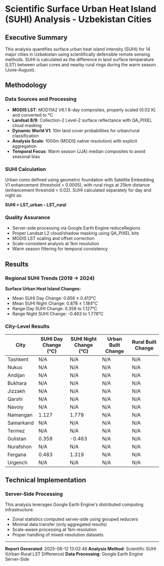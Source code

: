 
# Scientific Surface Urban Heat Island (SUHI) Analysis - Uzbekistan Cities

## Executive Summary

This analysis quantifies surface urban heat island intensity (SUHI) for 14 major cities in Uzbekistan using scientifically defensible remote sensing methods. SUHI is calculated as the difference in land surface temperature (LST) between urban cores and nearby rural rings during the warm season (June-August).

## Methodology

### Data Sources and Processing
- **MODIS LST**: MOD11A2 V6.1 8-day composites, properly scaled (0.02 K) and converted to °C
- **Landsat 8/9**: Collection-2 Level-2 surface reflectance with QA_PIXEL cloud masking
- **Dynamic World V1**: 10m land cover probabilities for urban/rural classification
- **Analysis Scale**: 1000m (MODIS native resolution) with explicit aggregation
- **Temporal Focus**: Warm season (JJA) median composites to avoid seasonal bias

### SUHI Calculation
Urban cores defined using geometric foundation with Satellite Embedding V1 enhancement (threshold > 0.0005), with rural rings at 25km distance (enhancement threshold < 0.02). SUHI calculated separately for day and night as:

**SUHI = LST_urban - LST_rural**

### Quality Assurance
- Server-side processing via Google Earth Engine reduceRegions
- Proper Landsat L2 cloud/shadow masking using QA_PIXEL bits
- MODIS LST scaling and offset correction
- Scale-consistent analysis at 1km resolution
- Warm season filtering for temporal consistency

## Results

### Regional SUHI Trends (2019 → 2024)

**Surface Urban Heat Island Changes:**
- Mean SUHI Day Change: 0.656 ± 0.413°C
- Mean SUHI Night Change: 0.878 ± 1.184°C
- Range Day SUHI Change: 0.358 to 1.127°C
- Range Night SUHI Change: -0.463 to 1.778°C

### City-Level Results

| City | SUHI Day Change (°C) | SUHI Night Change (°C) | Urban Built Change | Rural Built Change |
|------|---------------------|----------------------|------------------|------------------|
| Tashkent | N/A | N/A | N/A | N/A |
| Nukus | N/A | N/A | N/A | N/A |
| Andijan | N/A | N/A | N/A | N/A |
| Bukhara | N/A | N/A | N/A | N/A |
| Jizzakh | N/A | N/A | N/A | N/A |
| Qarshi | N/A | N/A | N/A | N/A |
| Navoiy | N/A | N/A | N/A | N/A |
| Namangan | 1.127 | 1.778 | N/A | N/A |
| Samarkand | N/A | N/A | N/A | N/A |
| Termez | N/A | N/A | N/A | N/A |
| Gulistan | 0.358 | -0.463 | N/A | N/A |
| Nurafshon | N/A | N/A | N/A | N/A |
| Fergana | 0.483 | 1.319 | N/A | N/A |
| Urgench | N/A | N/A | N/A | N/A |


## Technical Implementation

### Server-Side Processing
This analysis leverages Google Earth Engine's distributed computing infrastructure:
- Zonal statistics computed server-side using grouped reducers
- Minimal data transfer (only aggregated results)
- Scale-aware processing at 1km resolution
- Proper handling of mixed-resolution datasets

---

**Report Generated**: 2025-08-12 13:02:46
**Analysis Method**: Scientific SUHI (Urban-Rural LST Difference)
**Data Processing**: Google Earth Engine Server-Side
